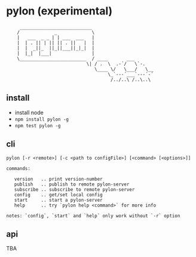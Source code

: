 # pylon (experimental)

         ___________________________
        /             _             \
        |   ___  _ _ | | ___  ___   |
        |  | . || | || || . ||   |  |
        |  |  _||_  ||_||___||_|_|  |
        |  |_|  |___|               |
        \_________________________  / ____       ___
                                  \| / .  \  .-´/   \`-.
                                     \____ \/   \___/   \__
                                          \_`---´___`---´-´
                                           /../..\ /..\..\

## install

* install node
* `npm install pylon -g`
* `npm test pylon -g`

## cli

    pylon [-r <remote>] [-c <path to configFile>] [<command> [<options>]]
    
    commands:
    
       version   .. print version-number
       publish   .. publish to remote pylon-server
       subscribe .. subscribe to remote pylon-server
       config    .. get/set local config
       start     .. start a pylon-server
       help      .. try `pylon help <command>` for more info
       
    notes: `config`, `start` and `help` only work without `-r` option
       
## api
   
TBA

